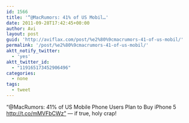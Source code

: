 ```yaml
---
id: 1566
title: '“@MacRumors: 41% of US Mobil…'
date: 2011-09-28T17:42:45+00:00
author: Avi
layout: post
guid: 'http://aviflax.com/post/%e2%80%9cmacrumors-41-of-us-mobil/'
permalink: '/post/%e2%80%9cmacrumors-41-of-us-mobil/'
aktt_notify_twitter:
  - 'yes'
aktt_twitter_id:
  - "119165173452906496"
categories:
  - none
tags:
  - tweet
---
```

“@MacRumors: 41% of US Mobile Phone Users Plan to Buy iPhone 5 <a href="http://t.co/mMVFbCWz”" rel="nofollow">http://t.co/mMVFbCWz”</a> — if true, holy crap!